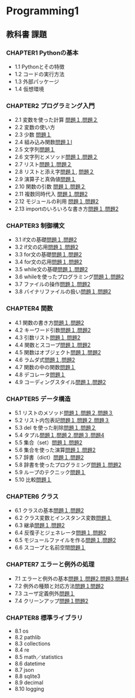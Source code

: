 # Programming1

## 教科書 課題

### CHAPTER1 Pythonの基本
* 1.1 Pythonとその特徴
* 1.2 コードの実行方法
* 1.3 外部パッケージ
* 1.4 仮想環境

### CHAPTER2 プログラミング入門
* 2.1 変数を使った計算 [問題１](CHAPTER02/Q2_1_1.py),[問題２]( CHAPTER02/q2_1_2.py)
* 2.2 変数の使い方 
* 2.3 少数 [問題１](CHAPTER02/Q2_3_1.py) 
* 2.4 組み込み関数[問題１l](CHAPTER02/Q2_4_1.py) 
* 2.5 文字列[問題１](CHAPTER02/Q2_5_2.py) 
* 2.6 文字列とメソッド[問題１](CHAPTER02/Q2_6_1.py),[問題２](CHAPTER02/Q2_6_2.py) 
* 2.7 リスト[問題１](CHAPTER02/Q2_7_1.py),[問題２](CHAPTER02/Q2_7_2.py) 
* 2.8 リストと添え字[問題１](CHAPTER02/Q2_8_1.py), [問題２](CHAPTER02/Q2_8_2.py) 
* 2.9 演算子と真偽値[問題１](CHAPTER02/Q2_9_1.py) 
* 2.10 関数の引数 [問題１](CHAPTER02/Q2_10_1.py),[問題２](CHAPTER02/Q2_10_2.py)
* 2.11 複数同時代入 [問題１](CHAPTER02/Q2_11_1.py),[問題2](CHAPTER02/Q2_11_2.py)
* 2.12 モジュールの利用 [問題１](CHAPTER02/Q2_12_1.py),[問題2](CHAPTER02/Q2_12_2.py)
* 2.13 importのいろいろな書き方[問題１](CHAPTER02/Q2_13_1.py),[問題2](CHAPTER02/Q2_13_2.py)

### CHAPTER3 制御構文
* 3.1 if文の基礎[問題１](CHAPTER03/Q3_1_1.py),[問題2](CHAPTER03/Q3_1_2.py)
* 3.2 if文の応用[問題１](CHAPTER03/Q3_2_1.py),[問題2](CHAPTER03/Q3_2_2.py)
* 3.3 for文の基礎[問題１](CHAPTER03/Q3_3_1.py),[問題2](CHAPTER03/Q3_3_2.py)
* 3.4 for文の応用[問題１](CHAPTER03/Q3_4_1.py),[問題2](CHAPTER03/Q3_4_2.py)
* 3.5 while文の基礎[問題１](CHAPTER03/Q3_5_1.py),[問題2](CHAPTER03/Q3_5_2.py)
* 3.6 whileを使ったプログラミング[問題１](CHAPTER03/Q3_6_1.py),[問題2](CHAPTER03/Q3_6_2.py)
* 3.7 ファイルの操作[問題１](CHAPTER03/Q3_7_1.py),[問題2](CHAPTER03/Q3_7_2.py)
* 3.8 バイナリファイルの扱い[問題１](CHAPTER03/Q3_8_1.py),[問題2](CHAPTER03/Q3_8_2.py)

### CHAPTER4 関数
* 4.1 関数の書き方[問題１](CHAPTER04/Q4_1_1.py),[問題2](CHAPTER04/Q4_1_2.py)
* 4.2 キーワード引数[問題１](CHAPTER04/Q4_2_1.py),[問題2](CHAPTER04/Q4_2_2.py)
* 4.3 引数リスト[問題１](CHAPTER04/Q4_3_1.py),[問題2](CHAPTER04/Q4_3_2.py)
* 4.4 関数とスコープ[問題１](CHAPTER04/Q4_4_1.py),[問題2](CHAPTER04/Q4_4_2.py)
* 4.5 関数はオブジェクト[問題１](CHAPTER04/Q4_5_1.py),[問題2](CHAPTER04/Q4_5_2.py)
* 4.6 ラムダ式[問題１](CHAPTER04/Q4_6_1.py),[問題2](CHAPTER04/Q4_6_2.py)
* 4.7 関数の中の関数[問題１](CHAPTER04/Q4_7_1.py)
* 4.8 デコレータ[問題１](CHAPTER04/Q4_8_1.py)
* 4.9 コーディングスタイル[問題１](CHAPTER04/Q4_9_1.py),[問題2](CHAPTER04/Q4_9_2.py)

### CHAPTER5 データ構造
* 5.1 リストのメソッド[問題１](CHAPTER05/Q5_1_1.py),[問題２](CHAPTER05/Q5_1_2.py),[問題３](CHAPTER05/Q5_1_3.py)
* 5.2 リスト内包表記[問題１](CHAPTER05/Q5_2_1.py),[問題２](CHAPTER05/Q5_2_2.py),[問題３](CHAPTER05/Q5_2_3.py)
* 5.3 del を使った削除[問題１](CHAPTER05/Q5_3_1.py),[問題２](CHAPTER05/Q5_3_2.py)
* 5.4 タプル[問題１](CHAPTER05/Q5_4_1.py),[問題２](CHAPTER05/Q5_4_2.py),[問題３](CHAPTER05/Q5_4_3.py),[問題4](CHAPTER05/Q5_4_4.py)  
* 5.5 集合（set）[問題１](CHAPTER05/Q5_5_1.py),[問題2](CHAPTER05/Q5_5_2.py)
* 5.6 集合を使った演算[問題１](CHAPTER05/Q5_6_1.py),[問題2](CHAPTER05/Q5_6_2.py)
* 5.7 辞書（dict）[問題１](CHAPTER05/Q5_7_1.py),[問題2](CHAPTER05/Q5_7_2.py)
* 5.8 辞書を使ったプログラミング[問題１](CHAPTER05/Q5_8_1.py),[問題2](CHAPTER05/Q5_8_2.py)
* 5.9 ループのテクニック[問題１](CHAPTER05/Q5_9_1.py)
* 5.10 比較[問題１](CHAPTER05/Q5_10_1.py)

### CHAPTER6 クラス
* 6.1 クラスの基本[問題１](CHAPTER06/Q6_1_1.py),[問題2](CHAPTER06/Q6_1_2.py)
* 6.2 クラス変数とインスタンス変数[問題１](CHAPTER06/Q6_2_1.py)
* 6.3 継承[問題１](CHAPTER06/Q6_3_1.py),[問題2](CHAPTER06/Q6_3_2.py)
* 6.4 反復子とジェネレータ[問題１](CHAPTER06/Q6_4_1.py),[問題2](CHAPTER06/Q6_4_2.py)
* 6.5 モジュールファイルを作る[問題１](CHAPTER06/Q6_5_1.py),[問題2](CHAPTER06/Q6_5_2.py)
* 6.6 スコープと名前空間[問題１](CHAPTER06/Q6_6_1.py)

### CHAPTER7 エラーと例外の処理
* 7.1 エラーと例外の基本[問題１](CHAPTER07/Q7_1_1.py),[問題2](CHAPTER07/Q7_1_2.py),[問題3](CHAPTER07/Q7_1_3.py),[問題4](CHAPTER07/Q7_1_4.py)
* 7.2 例外の種類と対応方法[問題１](CHAPTER07/Q7_2_1.py)[問題2](CHAPTER07/Q7_2_2.py)
* 7.3 ユーザ定義例外[問題１](CHAPTER07/Q7_3_1.py)
* 7.4 クリーンアップ[問題１](CHAPTER07/Q7_4_1.py)[問題2](CHAPTER07/Q7_4_2.py)

### CHAPTER8 標準ライブラリ
* 8.1 os
* 8.2 pathlib
* 8.3 collections
* 8.4 re
* 8.5 math／statistics
* 8.6 datetime
* 8.7 json
* 8.8 sqlite3
* 8.9 decimal
* 8.10 logging 
